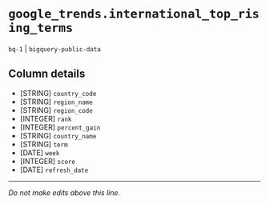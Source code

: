 # `google_trends.international_top_rising_terms`
`bq-1` | `bigquery-public-data`

## Column details
* [STRING]    `country_code`
* [STRING]    `region_name`
* [STRING]    `region_code`
* [INTEGER]   `rank`
* [INTEGER]   `percent_gain`
* [STRING]    `country_name`
* [STRING]    `term`
* [DATE]      `week`
* [INTEGER]   `score`
* [DATE]      `refresh_date`

-------------------------------------------------------------------------------
*Do not make edits above this line.*
